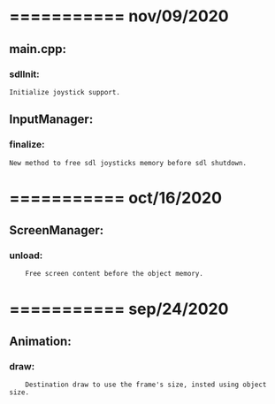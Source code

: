 # =========== nov/09/2020
## main.cpp:
### sdlInit:
	Initialize joystick support.
## InputManager:
### finalize:
	New method to free sdl joysticks memory before sdl shutdown.
# =========== oct/16/2020
## ScreenManager:
### unload:
		Free screen content before the object memory.
# =========== sep/24/2020
## Animation:
### draw:
		Destination draw to use the frame's size, insted using object size.

